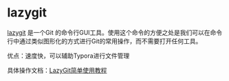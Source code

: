 # lazygit

[lazygit](https://github.com/jesseduffield/lazygit) 是一个Git 的命令行GUI工具。使用这个命令的方便之处是我们可以在命令行中通过类似图形化的方式进行Git的常用操作，而不需要打开任何工具。

优点：速度快，可以辅助Typora进行文件管理

具体操作文档：[LazyGit简单使用教程](https://juejin.cn/post/7176182782035492923)